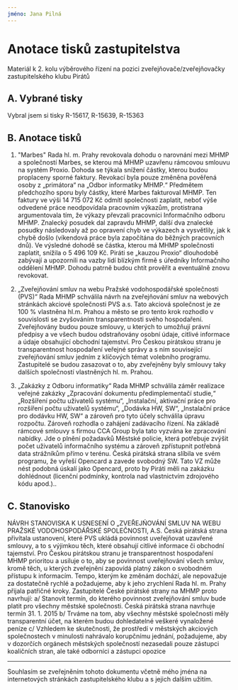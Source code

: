 ```yaml
---
jméno: Jana Pilná
---
```


Anotace tisků zastupitelstva
============================

Materiál k 2. kolu výběrového řízení na pozici zveřejňovače/zveřejňovačky zastupitelského klubu Pirátů

A. Vybrané tisky
-----------------
Vybral jsem si tisky R-15617, R-15639, R-15363

B. Anotace tisků
----------------
1. "Marbes"
Rada hl. m. Prahy revokovala dohodu o narovnání mezi MHMP a společností Marbes, se kterou má MHMP uzavřenu rámcovou smlouvu na systém Proxio. Dohoda se týkala snížení částky, kterou budou proplaceny sporné faktury. Revokací byla pouze změněna pověřená osoby z „primátora“ na „Odbor informatiky MHMP.“
Předmětem předchozího sporu byly částky, které Marbes fakturoval MHMP. Ten faktury ve výši 14 715 072 Kč odmítl společnosti zaplatit, neboť výše odvedené práce neodpovídala pracovním výkazům, protistrana argumentovala tím, že výkazy převzali pracovníci Informačního odboru MHMP. Znalecký posudek dal zapravdu MHMP, další dva znalecké posudky následovaly až po opravení chyb ve výkazech a vysvětlily, jak k chybě došlo (víkendová práce byla započítána do běžných pracovních dnů).
Ve výsledné dohodě se částka, kterou má MHMP společnosti zaplatit, snížila o 5 496 109 Kč.
Piráti se „kauzou Proxio“ dlouhodobě zabývají a upozornili na vazby lidí blízkým firmě s úředníky Informačního oddělení MHMP. Dohodu patrně budou chtít prověřit a eventuálně znovu revokovat.

2. „Zveřejňování smluv na webu Pražské vodohospodářské společnosti (PVS)“
Rada MHMP schválila návrh na zveřejňování smluv na webových stránkách akciové společnosti PVS a.s. Tato akciová společnost je ze 100 % vlastněna hl.m. Prahou a město se pro tento krok rozhodlo v souvislosti se zvyšováním transparentnosti svého hospodaření.
Zveřejňovány budou pouze smlouvy, u kterých to umožňují právní předpisy a ve všech budou odstraňovány osobní údaje, citlivé informace a údaje obsahující obchodní tajemství.
Pro Českou pirátskou stranu je transparentnost hospodaření veřejné správy a s ním související zveřejňování smluv jedním z klíčových témat volebního programu. Zastupitelé se budou zasazovat o to, aby zveřejněny byly smlouvy taky dalších společností vlastněných hl. m. Prahou.

3. „Zakázky z Odboru informatiky“
Rada MHMP schválila záměr realizace veřejné zakázky „Zpracování dokumentu předimplementačí studie,“ „Rozšíření počtu uživatelů systému“, „Instalační, aktivační práce pro rozšíření počtu uživatelů systému“, „Dodávka HW, SW“, „Instalační práce pro dodávku HW, SW“ a zároveň pro tyto účely schválila úpravu rozpočtu. Zároveň rozhodla o zahájení zadávacího řízení. Na základě rámcové smlouvy s firmou CCA Group byla tato vyzvána ke zpracování nabídky.
Jde o plnění požadavků Městské policie, která potřebuje zvýšit počet uživatelů informačního systému a zároveň zpřístupnit potřebná data strážníkům přímo v terénu. 
Česká pirátská strana slíbila ve svém programu, že vyřeší Opencard a zavede svobodný SW. Tato VZ může nést podobná úskalí jako Opencard, proto by Piráti měli na zakázku dohlédnout (licenční podmínky, kontrola nad vlastnictvím zdrojového kódu apod.)..

C. Stanovisko
-------------

NÁVRH STANOVISKA K USNESENÍ O „ZVEŘEJŃOVÁNÍ SMLUV NA WEBU PRAŽSKÉ VODOHOSPODÁŘSKÉ SPOLEČNOSTI, A.S.
Česká pirátská strana přivítala ustanovení, které PVS ukládá povinnost uveřejňovat uzavřené smlouvy, a to s výjimkou těch, které obsahují citlivé informace či obchodní tajemství.
Pro Českou pirátskou stranu je transparentnost hospodaření MHMP prioritou a usiluje o to, aby se povinnost uveřejňování všech smluv, kromě těch, u kterých zveřejnění zapovídá platný zákon o svobodném přístupu k informacím.
Tempo, kterým ke změnám dochází, ale nepovažuje za dostatečně rychlé a požadujeme, aby k jeho zrychlení Rada hl. m. Prahy přijala patřičné kroky.
Zastupitelé České pirátské strany na MHMP proto navrhují:
a/ Stanovit termín, do kterého povinnost zveřejňování smluv bude platit pro všechny městské společnosti. Česká pirátská strana navrhuje termín 31. 1. 2015
b/ Trváme na tom, aby všechny městské společnosti měly transparentní účet, na kterém budou dohledatelné veškeré vynaložené peníze
c/ Vzhledem ke skutečnosti, že prostředí v městských akciových společnostech v minulosti nahrávalo korupčnímu jednání, požadujeme, aby v dozorčích orgánech městských společností nezasedali pouze zástupci koaličních stran, ale také odborníci a zástupci opozice

---

Souhlasím se zveřejněním tohoto dokumentu včetně mého jména na internetových stránkách zastupitelského klubu a s jejich dalším užitím.

